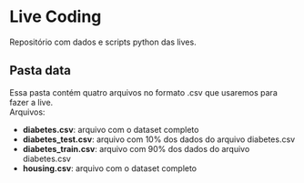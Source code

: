 # Live Coding

Repositório com dados e scripts python das lives.

## Pasta data
Essa pasta contém quatro arquivos no formato .csv que usaremos para fazer a live.<br>
Arquivos:
- **diabetes.csv**: arquivo com o dataset completo
- **diabetes_test.csv**: arquivo com 10% dos dados do arquivo diabetes.csv
- **diabetes_train.csv**: arquivo com 90% dos dados do arquivo diabetes.csv
- **housing.csv**: arquivo com o dataset completo